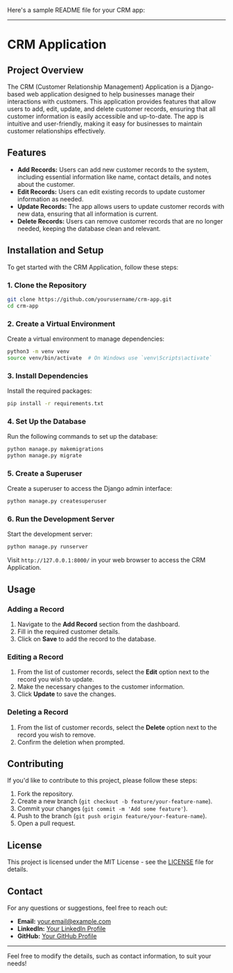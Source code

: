 Here's a sample README file for your CRM app:

---

# CRM Application

## Project Overview

The CRM (Customer Relationship Management) Application is a Django-based web application designed to help businesses manage their interactions with customers. This application provides features that allow users to add, edit, update, and delete customer records, ensuring that all customer information is easily accessible and up-to-date. The app is intuitive and user-friendly, making it easy for businesses to maintain customer relationships effectively.

## Features

- **Add Records:** Users can add new customer records to the system, including essential information like name, contact details, and notes about the customer.
- **Edit Records:** Users can edit existing records to update customer information as needed.
- **Update Records:** The app allows users to update customer records with new data, ensuring that all information is current.
- **Delete Records:** Users can remove customer records that are no longer needed, keeping the database clean and relevant.

## Installation and Setup

To get started with the CRM Application, follow these steps:

### 1. Clone the Repository

```bash
git clone https://github.com/yourusername/crm-app.git
cd crm-app
```

### 2. Create a Virtual Environment

Create a virtual environment to manage dependencies:

```bash
python3 -m venv venv
source venv/bin/activate  # On Windows use `venv\Scripts\activate`
```

### 3. Install Dependencies

Install the required packages:

```bash
pip install -r requirements.txt
```

### 4. Set Up the Database

Run the following commands to set up the database:

```bash
python manage.py makemigrations
python manage.py migrate
```

### 5. Create a Superuser

Create a superuser to access the Django admin interface:

```bash
python manage.py createsuperuser
```

### 6. Run the Development Server

Start the development server:

```bash
python manage.py runserver
```

Visit `http://127.0.0.1:8000/` in your web browser to access the CRM Application.

## Usage

### Adding a Record

1. Navigate to the **Add Record** section from the dashboard.
2. Fill in the required customer details.
3. Click on **Save** to add the record to the database.

### Editing a Record

1. From the list of customer records, select the **Edit** option next to the record you wish to update.
2. Make the necessary changes to the customer information.
3. Click **Update** to save the changes.

### Deleting a Record

1. From the list of customer records, select the **Delete** option next to the record you wish to remove.
2. Confirm the deletion when prompted.

## Contributing

If you'd like to contribute to this project, please follow these steps:

1. Fork the repository.
2. Create a new branch (`git checkout -b feature/your-feature-name`).
3. Commit your changes (`git commit -m 'Add some feature'`).
4. Push to the branch (`git push origin feature/your-feature-name`).
5. Open a pull request.

## License

This project is licensed under the MIT License - see the [LICENSE](LICENSE) file for details.

## Contact

For any questions or suggestions, feel free to reach out:

- **Email:** your.email@example.com
- **LinkedIn:** [Your LinkedIn Profile](https://www.linkedin.com/in/yourprofile/)
- **GitHub:** [Your GitHub Profile](https://github.com/yourusername)

---

Feel free to modify the details, such as contact information, to suit your needs!
